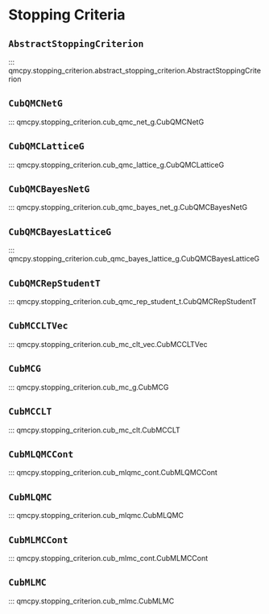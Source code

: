 # Stopping Criteria

## `AbstractStoppingCriterion`

::: qmcpy.stopping_criterion.abstract_stopping_criterion.AbstractStoppingCriterion

## `CubQMCNetG`

::: qmcpy.stopping_criterion.cub_qmc_net_g.CubQMCNetG

## `CubQMCLatticeG`

::: qmcpy.stopping_criterion.cub_qmc_lattice_g.CubQMCLatticeG

## `CubQMCBayesNetG`

::: qmcpy.stopping_criterion.cub_qmc_bayes_net_g.CubQMCBayesNetG

## `CubQMCBayesLatticeG`

::: qmcpy.stopping_criterion.cub_qmc_bayes_lattice_g.CubQMCBayesLatticeG

## `CubQMCRepStudentT`

::: qmcpy.stopping_criterion.cub_qmc_rep_student_t.CubQMCRepStudentT

## `CubMCCLTVec`

::: qmcpy.stopping_criterion.cub_mc_clt_vec.CubMCCLTVec

## `CubMCG`

::: qmcpy.stopping_criterion.cub_mc_g.CubMCG

## `CubMCCLT`

::: qmcpy.stopping_criterion.cub_mc_clt.CubMCCLT

## `CubMLQMCCont`

::: qmcpy.stopping_criterion.cub_mlqmc_cont.CubMLQMCCont

## `CubMLQMC`

::: qmcpy.stopping_criterion.cub_mlqmc.CubMLQMC

## `CubMLMCCont`

::: qmcpy.stopping_criterion.cub_mlmc_cont.CubMLMCCont

## `CubMLMC`

::: qmcpy.stopping_criterion.cub_mlmc.CubMLMC


